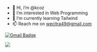 - 👋 Hi, I’m @kcoz
- 👀 I’m interested in Web Programming
- 🌱 I’m currently learning Tailwind
- 📫 Reach me on wecitra49@gmail.com

<!---
kcoz/kcoz is a ✨ special ✨ repository because its `README.md` (this file) appears on your GitHub profile.
You can click the Preview link to take a look at your changes.
--->

[![Gmail Badge](https://img.shields.io/badge/-wecitra49@gmail.com-c14438?style=flat-square&logo=Gmail&logoColor=white&link=mailto:wecitra49@gmail.com)](mailto:wecitra49@gmail.com) 

<img src = "https://github-readme-stats.vercel.app/api/top-langs/?username=kcoz&layout=compact">
 
 
